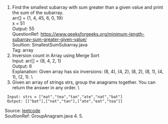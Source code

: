1. Find the smallest subarray with sum greater than a given value and print the sum of the subarray. \
   arr[] = {1, 4, 45, 6, 0, 19} \
   x  =  51 \
   Output: 55 \
   QuestionRef: https://www.geeksforgeeks.org/minimum-length-subarray-sum-greater-given-value/ \
   Soultion: SmallestSumSubarray.java \
   Tag: array 
2. Inversion count in Array using Merge Sort \
   Input: arr[] = {8, 4, 2, 1} \
   Output: 6 \
   Explanation: Given array has six inversions: (8, 4), (4, 2), (8, 2), (8, 1), (4, 1), (2, 1). \
3. Given an array of strings strs, group the anagrams together. You can return the answer in any order. \
  ```
   Input: strs = ["eat","tea","tan","ate","nat","bat"] 
   Output: [["bat"],["nat","tan"],["ate","eat","tea"]] 
   ```
   Source: [leetcode](https://leetcode.com/problems/group-anagrams/description/) \
   SoultionRef: GroupAnagram.java
4. 
5. 
